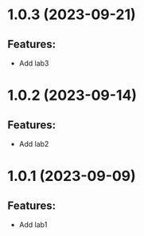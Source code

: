 # 1.0.3 (2023-09-21)
## Features: 
* Add lab3

# 1.0.2 (2023-09-14)
## Features: 
* Add lab2

# 1.0.1 (2023-09-09)
## Features: 
* Add lab1
